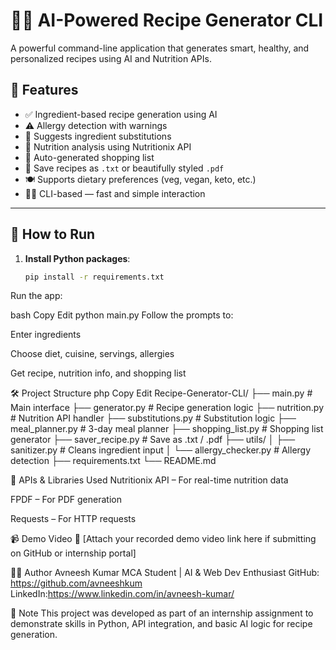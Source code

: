 # 🧑‍🍳 AI-Powered Recipe Generator CLI

A powerful command-line application that generates smart, healthy, and personalized recipes using AI and Nutrition APIs.

## 📌 Features

- ✅ Ingredient-based recipe generation using AI
- ⚠️ Allergy detection with warnings
- 🔁 Suggests ingredient substitutions
- 🧪 Nutrition analysis using Nutritionix API
- 🛒 Auto-generated shopping list
- 📄 Save recipes as `.txt` or beautifully styled `.pdf`
- 🍽️ Supports dietary preferences (veg, vegan, keto, etc.)
- 🧑‍💻 CLI-based — fast and simple interaction

---

## 🚀 How to Run

1. **Install Python packages**:
   ```bash
   pip install -r requirements.txt
Run the app:

bash
Copy
Edit
python main.py
Follow the prompts to:

Enter ingredients

Choose diet, cuisine, servings, allergies

Get recipe, nutrition info, and shopping list

🛠️ Project Structure
php
Copy
Edit
Recipe-Generator-CLI/
├── main.py                  # Main interface
├── generator.py             # Recipe generation logic
├── nutrition.py             # Nutrition API handler
├── substitutions.py         # Substitution logic
├── meal_planner.py          # 3-day meal planner
├── shopping_list.py         # Shopping list generator
├── saver_recipe.py          # Save as .txt / .pdf
├── utils/
│   ├── sanitizer.py         # Cleans ingredient input
│   └── allergy_checker.py   # Allergy detection
├── requirements.txt
└── README.md

🔌 APIs & Libraries Used
Nutritionix API – For real-time nutrition data

FPDF – For PDF generation

Requests – For HTTP requests

📹 Demo Video
🔗 [Attach your recorded demo video link here if submitting on GitHub or internship portal]

🙋‍♂️ Author
Avneesh Kumar
MCA Student | AI & Web Dev Enthusiast
GitHub: https://github.com/avneeshkum
LinkedIn:https://www.linkedin.com/in/avneesh-kumar/

📌 Note
This project was developed as part of an internship assignment to demonstrate skills in Python, API integration, and basic AI logic for recipe generation.